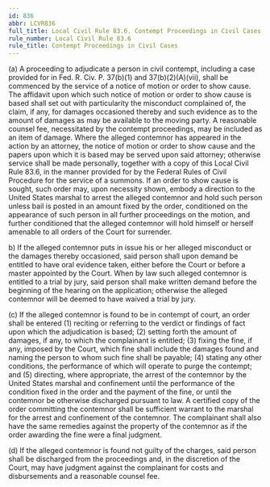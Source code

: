 ```yaml
---
id: 836
abbr: LCVR836
full_title: Local Civil Rule 83.6. Contempt Proceedings in Civil Cases [formerly Local Civil Rule 83.9]
rule_number: Local Civil Rule 83.6
rule_title: Contempt Proceedings in Civil Cases
---
```


(a) A proceeding to adjudicate a person in civil contempt, including a case provided for in
Fed. R. Civ. P. 37(b)(1) and 37(b)(2)(A)(vii), shall be commenced by the service of a notice of motion
or order to show cause. The affidavit upon which such notice of motion or order to show cause is
based shall set out with particularity the misconduct complained of, the claim, if any, for damages
occasioned thereby and such evidence as to the amount of damages as may be available to the
moving party. A reasonable counsel fee, necessitated by the contempt proceedings, may be
included as an item of damage. Where the alleged contemnor has appeared in the action by an
attorney, the notice of motion or order to show cause and the papers upon which it is based may be
served upon said attorney; otherwise service shall be made personally, together with a copy of this
Local Civil Rule 83.6, in the manner provided for by the Federal Rules of Civil Procedure for the 
service of a summons. If an order to show cause is sought, such order may, upon necessity shown,
embody a direction to the United States marshal to arrest the alleged contemnor and hold such
person unless bail is posted in an amount fixed by the order, conditioned on the appearance of such
person in all further proceedings on the motion, and further conditioned that the alleged contemnor
will hold himself or herself amenable to all orders of the Court for surrender.

b) If the alleged contemnor puts in issue his or her alleged misconduct or the damages
thereby occasioned, said person shall upon demand be entitled to have oral evidence taken, either
before the Court or before a master appointed by the Court. When by law such alleged contemnor
is entitled to a trial by jury, said person shall make written demand before the beginning of the
hearing on the application; otherwise the alleged contemnor will be deemed to have waived a trial by
jury.

(c) If the alleged contemnor is found to be in contempt of court, an order shall be entered
(1) reciting or referring to the verdict or findings of fact upon which the adjudication is based; (2)
setting forth the amount of damages, if any, to which the complainant is entitled; (3) fixing the fine, if 
any, imposed by the Court, which fine shall include the damages found and naming the person to
whom such fine shall be payable; (4) stating any other conditions, the performance of which will
operate to purge the contempt; and (5) directing, where appropriate, the arrest of the contemnor by
the United States marshal and confinement until the performance of the condition fixed in the order
and the payment of the fine, or until the contemnor be otherwise discharged pursuant to law. A
certified copy of the order committing the contemnor shall be sufficient warrant to the marshal for
the arrest and confinement of the contemnor. The complainant shall also have the same remedies
against the property of the contemnor as if the order awarding the fine were a final judgment.

(d) If the alleged contemnor is found not guilty of the charges, said person shall be
discharged from the proceedings and, in the discretion of the Court, may have judgment against the
complainant for costs and disbursements and a reasonable counsel fee.